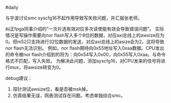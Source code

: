 #daily 

与宇波讨论smc syscfg16不起作用导致写失败问题，并汇报张老师。

纠正fpga同事介绍的“一次片选有效对应多次读使能有效会导致错误问题”。
实际情况是写操作需要向nor flash写入多个8位的数据，对应axi总线上的awsize应为0。但m52只支持进行32位数据的发送，对应axi总线上的asize会为2。这将导致nor flash无法识别。
例如，nor flash期待向0x55地址写入0xaa数据。CPU发出的命令被nor flash介绍到的将为：向0x54写入0x00，向0x55写入0xaa。与命令格式不匹配，写入失败。
为解决此问题，添加syscfg16，对CPU发来的信号将进行mux，将awsize转变为0。

debug建议：
1. 探针测试awsize位，看是否被msk掉。
2. 仿真结果无误，网表测试存在问题。考虑单独综合smc。